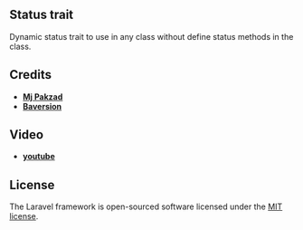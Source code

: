 ## Status trait

Dynamic status trait to use in any class without define status methods in the class.

## Credits

- **[Mj Pakzad](https://github.com/mjpakzad)**
- **[Baversion](https://baversion.com)**

## Video

- **[youtube](https://youtu.be/EkGqYHmdv_c)**

## License

The Laravel framework is open-sourced software licensed under the [MIT license](https://opensource.org/licenses/MIT).
